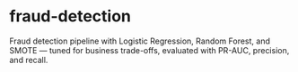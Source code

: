 # fraud-detection
Fraud detection pipeline with Logistic Regression, Random Forest, and SMOTE — tuned for business trade-offs, evaluated with PR-AUC, precision, and recall.
